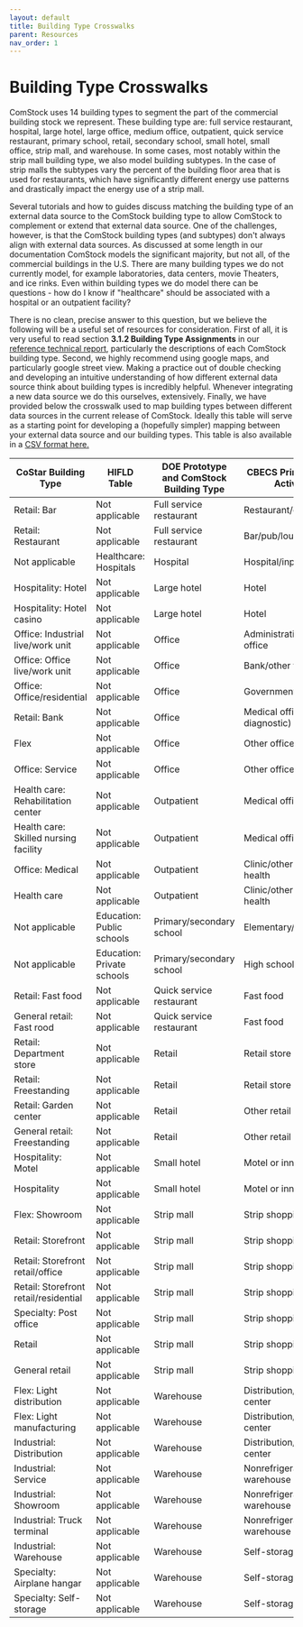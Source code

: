 ```yaml
---
layout: default
title: Building Type Crosswalks
parent: Resources
nav_order: 1
---
```


# Building Type Crosswalks

ComStock uses 14 building types to segment the part of the commercial building stock we represent. These building type are: full service restaurant, hospital, large hotel, large office, medium office, outpatient, quick service restaurant, primary school, retail, secondary school, small hotel, small office, strip mall, and warehouse. In some cases, most notably within the strip mall building type, we also model building subtypes. In the case of strip malls the subtypes vary the percent of the building floor area that is used for restaurants, which have significantly different energy use patterns and drastically impact the energy use of a strip mall.

Several tutorials and how to guides discuss matching the building type of an external data source to the ComStock building type to allow ComStock to complement or extend that external data source. One of the challenges, however, is that the ComStock building types (and subtypes) don't always align with external data sources. As discussed at some length in our documentation ComStock models the significant majority, but not all, of the commercial buildings in the U.S. There are many building types we do not currently model, for example laboratories, data centers, movie Theaters, and ice rinks. Even within building types we do model there can be questions - how do I know if "healthcare" should be associated with a hospital or an outpatient facility?

There is no clean, precise answer to this question, but we believe the following will be a useful set of resources for consideration. First of all, it is very useful to read section **3.1.2 Building Type Assignments** in our [reference technical report](https://www.nrel.gov/docs/fy23osti/83819.pdf), particularly the descriptions of each ComStock building type. Second, we highly recommend using google maps, and particularly google street view. Making a practice out of double checking and developing an intuitive understanding of how different external data source think about building types is incredibly helpful. Whenever integrating a new data source we do this ourselves, extensively. Finally, we have provided below the crosswalk used to map building types between different data sources in the current release of ComStock. Ideally this table will serve as a starting point for developing a (hopefully simpler) mapping between your external data source and our building types. This table is also available in a [CSV format here.][1]

[1]:../../../assets/files/commercial_type_crosswalk.csv

| **CoStar Building Type**                | **HIFLD Table**            | **DOE Prototype and ComStock Building Type** | **CBECS Principle Building Activity Plus** |
|-----------------------------------------|----------------------------|----------------------------------------------|--------------------------------------------|
| Retail:   Bar                           | Not applicable             | Full service restaurant                      | Restaurant/cafeteria                       |
| Retail: Restaurant                      | Not applicable             | Full service restaurant                      | Bar/pub/lounge                             |
| Not applicable                          | Healthcare: Hospitals      | Hospital                                     | Hospital/inpatient health                  |
| Hospitality: Hotel                      | Not applicable             | Large hotel                                  | Hotel                                      |
| Hospitality: Hotel casino               | Not applicable             | Large hotel                                  | Hotel                                      |
| Office: Industrial live/work   unit     | Not applicable             | Office                                       | Administrative/professional office         |
| Office: Office live/work unit           | Not applicable             | Office                                       | Bank/other financial                       |
| Office: Office/residential              | Not applicable             | Office                                       | Government office                          |
| Retail: Bank                            | Not applicable             | Office                                       | Medical office (non-diagnostic)            |
| Flex                                    | Not applicable             | Office                                       | Other office                               |
| Office: Service                         | Not applicable             | Office                                       | Other office                               |
| Health care: Rehabilitation   center    | Not applicable             | Outpatient                                   | Medical office (diagnostic)                |
| Health care: Skilled nursing   facility | Not applicable             | Outpatient                                   | Medical office (diagnostic)                |
| Office: Medical                         | Not applicable             | Outpatient                                   | Clinic/other outpatient health             |
| Health care                             | Not applicable             | Outpatient                                   | Clinic/other outpatient health             |
| Not applicable                          | Education: Public schools  | Primary/secondary school                     | Elementary/middle school                   |
| Not applicable                          | Education: Private schools | Primary/secondary school                     | High school                                |
| Retail: Fast food                       | Not applicable             | Quick service restaurant                     | Fast food                                  |
| General retail: Fast rood               | Not applicable             | Quick service restaurant                     | Fast food                                  |
| Retail: Department store                | Not applicable             | Retail                                       | Retail store                               |
| Retail: Freestanding                    | Not applicable             | Retail                                       | Retail store                               |
| Retail: Garden center                   | Not applicable             | Retail                                       | Other retail                               |
| General retail: Freestanding            | Not applicable             | Retail                                       | Other retail                               |
| Hospitality: Motel                      | Not applicable             | Small hotel                                  | Motel or inn                               |
| Hospitality                             | Not applicable             | Small hotel                                  | Motel or inn                               |
| Flex: Showroom                          | Not applicable             | Strip mall                                   | Strip shopping mall                        |
| Retail: Storefront                      | Not applicable             | Strip mall                                   | Strip shopping mall                        |
| Retail: Storefront   retail/office      | Not applicable             | Strip mall                                   | Strip shopping mall                        |
| Retail: Storefront   retail/residential | Not applicable             | Strip mall                                   | Strip shopping mall                        |
| Specialty: Post office                  | Not applicable             | Strip mall                                   | Strip shopping mall                        |
| Retail                                  | Not applicable             | Strip mall                                   | Strip shopping mall                        |
| General retail                          | Not applicable             | Strip mall                                   | Strip shopping mall                        |
| Flex: Light distribution                | Not applicable             | Warehouse                                    | Distribution/shipping center               |
| Flex: Light manufacturing               | Not applicable             | Warehouse                                    | Distribution/shipping center               |
| Industrial: Distribution                | Not applicable             | Warehouse                                    | Distribution/shipping center               |
| Industrial: Service                     | Not applicable             | Warehouse                                    | Nonrefrigerated warehouse                  |
| Industrial: Showroom                    | Not applicable             | Warehouse                                    | Nonrefrigerated warehouse                  |
| Industrial: Truck terminal              | Not applicable             | Warehouse                                    | Nonrefrigerated warehouse                  |
| Industrial: Warehouse                   | Not applicable             | Warehouse                                    | Self-storage                               |
| Specialty: Airplane hangar              | Not applicable             | Warehouse                                    | Self-storage                               |
| Specialty: Self-storage                 | Not applicable             | Warehouse                                    | Self-storage                               |
